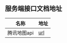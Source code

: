 ## 服务端接口文档地址

| 名称        | 地址                                                         |
| ----------- | ------------------------------------------------------------ |
| 腾讯地图api | [url](https://lbs.qq.com/service/webService/webServiceGuide/webServiceGeocoder) |

